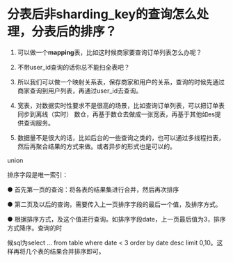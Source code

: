 # 分表后⾮sharding_key的查询怎么处理，分表后的排序？

1. 可以做⼀个**mapping**表，⽐如这时候商家要查询订单列表怎么办呢？
2. 不带user_id查询的话你总不能扫全表吧？
3. 所以我们可以做⼀个映射关系表，保存商家和⽤户的关系，查询的时候先通过商家查询到⽤户列表，再通过user_id去查询。

2. 宽表，对数据实时性要求不是很⾼的场景，⽐如查询订单列表，可以把订单表同步到离线（实时） 数仓，再基于数仓去做成⼀张宽表，再基于其他如es提供查询服务。

3. 数据量不是很⼤的话，⽐如后台的⼀些查询之类的，也可以通过多线程扫表，然后再聚合结果的⽅式来做。或者异步的形式也是可以的。

union

排序字段是唯⼀索引：

● ⾸先第⼀⻚的查询：将各表的结果集进⾏合并，然后再次排序

● 第⼆⻚及以后的查询，需要传⼊上⼀⻚排序字段的最后⼀个值，及排序⽅式。

● 根据排序⽅式，及这个值进⾏查询。如排序字段date，上⼀⻚最后值为3，排序⽅式降序。查询的时

候sql为select ... from table where date < 3 order by date desc limit 0,10。这样再将⼏个表的结果合并排序即可。 